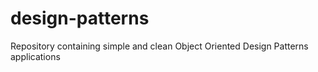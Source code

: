 # design-patterns
Repository containing simple and clean Object Oriented Design Patterns applications
